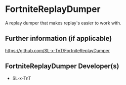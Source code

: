 # FortniteReplayDumper

A replay dumper that makes replay's easier to work with.

## Further information (if applicable)

https://github.com/SL-x-TnT/FortniteReplayDumper

## FortniteReplayDumper Developer(s)
 
 * SL-x-TnT